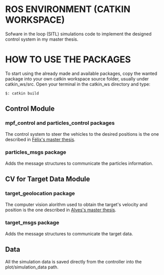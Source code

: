 # ROS ENVIRONMENT (CATKIN WORKSPACE)
Sofware in the loop (SITL) simulations code to implement the designed control system in my master thesis.

# HOW TO USE THE PACKAGES

To start using the already made and available packages, copy the wanted package into your own catkin workspace source folder, usually under catkin_ws/src. Open your terminal in the catkin_ws directory and type:

```
$: catkin build
```

## Control Module

### mpf_control and particles_control packages

The control system to steer the vehicles to the desired positions is the one described in [Félix's master thesis](https://github.com/mg-felix/sitl-simulations/files/10230432/DM_ALF_ENGEL_139928E_Miguel_Felix.pdf).

### particles_msgs package

Adds the message structures to communicate the particles information. 

## CV for Target Data Module

### target_geolocation package

The computer vision alorithm used to obtain the target's velocity and position is the one described in [Alves's master thesis](https://github.com/mg-felix/sitl-simulations/files/10230459/DissertacaoMestrado_ASPAL_PILAV_140667-B_Alves.pdf).

### target_msgs package

Adds the message structures to communicate the target data.

## Data

All the simulation data is saved directly from the controller into the plot/simulation_data path. 
